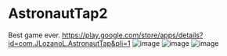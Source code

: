 # AstronautTap2
Best game ever.
https://play.google.com/store/apps/details?id=com.JLozanoL.AstronautTap&pli=1
![image](https://github.com/LozanoJohan/AstronautTap2/assets/108693709/345ee12d-2b7a-4b61-b9b6-b7771fa77a90)
![image](https://github.com/LozanoJohan/AstronautTap2/assets/108693709/ef5237d1-65d0-4b65-970f-a30d7f36685e)
![image](https://github.com/LozanoJohan/AstronautTap2/assets/108693709/fc15fb89-f927-4bdb-b3ae-4cbcac1b5b22)
